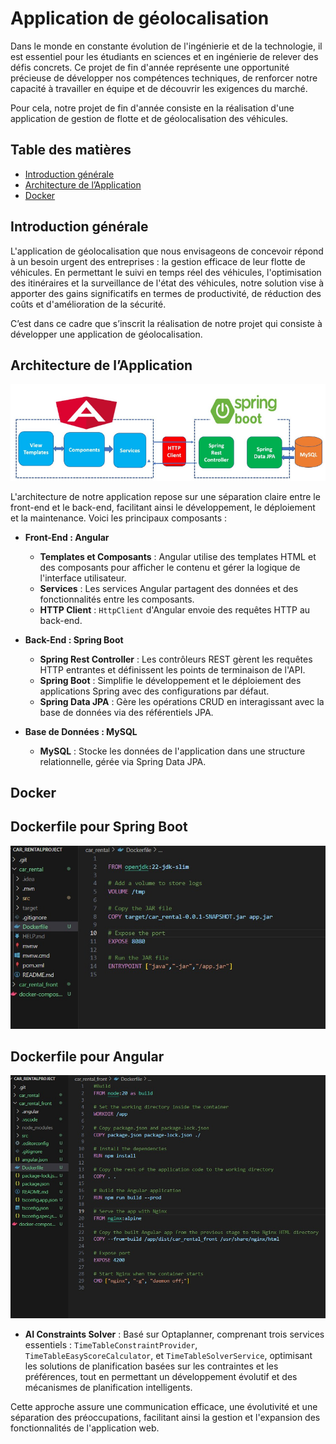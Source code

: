 # Application de géolocalisation

Dans le monde en constante évolution de l'ingénierie et de la technologie, il est essentiel pour les étudiants en sciences et en ingénierie de relever des défis concrets. Ce projet de fin d'année représente une opportunité précieuse de développer nos compétences techniques, de renforcer notre capacité à travailler en équipe et de découvrir les exigences du marché.

Pour cela, notre projet de fin d'année consiste en la réalisation d'une application de gestion de flotte et de géolocalisation des véhicules.

## Table des matières

- [Introduction générale](#introduction-générale)
- [Architecture de l’Application](#Architecture-de-l-Application)
- [Docker](#Docker)

## Introduction générale

L'application de géolocalisation que nous envisageons de concevoir répond à un besoin urgent des entreprises : la gestion efficace de leur flotte de véhicules. En permettant le suivi en temps réel des véhicules, l'optimisation des itinéraires et la surveillance de l'état des véhicules, notre solution vise à apporter des gains significatifs en termes de productivité, de réduction des coûts et d'amélioration de la sécurité.

C’est dans ce cadre que s’inscrit la réalisation de notre projet qui consiste à développer une application de géolocalisation.

## Architecture de l’Application

![Architecture de l'application mobile](imagereadme/ANGUSPRING.png)

L'architecture de notre application repose sur une séparation claire entre le front-end et le back-end, facilitant ainsi le développement, le déploiement et la maintenance. Voici les principaux composants :

- **Front-End : Angular**
  - **Templates et Composants** : Angular utilise des templates HTML et des composants pour afficher le contenu et gérer la logique de l'interface utilisateur.
  - **Services** : Les services Angular partagent des données et des fonctionnalités entre les composants.
  - **HTTP Client** : `HttpClient` d'Angular envoie des requêtes HTTP au back-end.
  
- **Back-End : Spring Boot**
  - **Spring Rest Controller** : Les contrôleurs REST gèrent les requêtes HTTP entrantes et définissent les points de terminaison de l'API.
  - **Spring Boot** : Simplifie le développement et le déploiement des applications Spring avec des configurations par défaut.
  - **Spring Data JPA** : Gère les opérations CRUD en interagissant avec la base de données via des référentiels JPA.
  
- **Base de Données : MySQL**
  - **MySQL** : Stocke les données de l'application dans une structure relationnelle, gérée via Spring Data JPA.
    
## Docker

## Dockerfile pour Spring Boot

![Docker](imagereadme/5.jpg)

## Dockerfile pour Angular

![Docker](imagereadme/4.jpg)

- **AI Constraints Solver** : Basé sur Optaplanner, comprenant trois services essentiels : `TimeTableConstraintProvider`, `TimeTableEasyScoreCalculator`, et `TimeTableSolverService`, optimisant les solutions de planification basées sur les contraintes et les préférences, tout en permettant un développement évolutif et des mécanismes de planification intelligents.

Cette approche assure une communication efficace, une évolutivité et une séparation des préoccupations, facilitant ainsi la gestion et l'expansion des fonctionnalités de l'application web.
